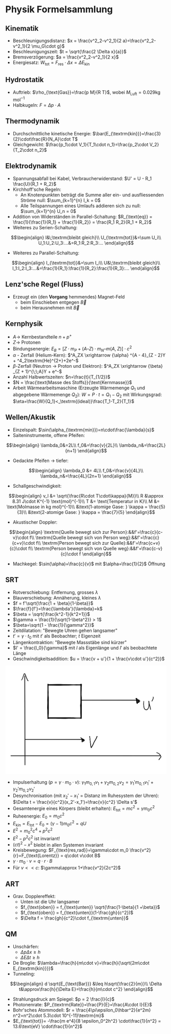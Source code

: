 # Physik Formelsammlung

## Kinematik

* Beschleunigungsdistanz: $x = \frac{v^2_2-v^2_1}{2 a}=\frac{v^2_2-v^2_1}{2 \mu_G\cdot g}$
* Beschleunigungszeit: $t = \sqrt{\frac{2 \Delta x}{a}}$
* Bremsverzögerung: $a = \frac{v^2_2-v^2_1}{2 x}$
* Energiesatz: $W_\text{tot} = F_\text{res} \cdot\Delta x = \Delta E_\text{kin}$


## Hydrostatik

* Auftrieb: $\rho_{\text{Gas}}=\frac{p M}{R T}$, wobei $M_{\text{Luft}}=0.029 \text{kg mol}^{-1}$
* Halbkugeln: $F=\Delta p\cdot A$

## Thermodynamik

* Durchschnittliche kinetische Energie: $\bar{E_{\textrm{kin}}}=\frac{3}{2}\cdot\frac{R}{N_A}\cdot T$
* Gleichgewicht: $\frac{p_1\cdot V_1}{T_1\cdot n_1}=\frac{p_2\cdot V_2}{T_2\cdot n_2}$

## Elektrodynamik

* Spannungsabfall bei Kabel, Verbraucherwiderstand: $U' = U - R_1 \frac{U}{R_1 + R_2}$
* Kirchhoff'sche Regeln: 
  * An Knotenpunkten beträgt die Summe aller ein- und ausfliessenden Ströme null: $\sum_{k=1}^{n} I_k = 0$
  * Alle Teilspannungen eines Umlaufs addieren sich zu null: $\sum_{k=1}^{n} U_n = 0$
* Addition von Widerständen in Parallel-Schaltung: $R_{\text{eq}} = \frac{1}{\frac{1}{R_1} + \frac{1}{R_2}} = \frac{R_1 R_2}{R_1 + R_2}$
* Weiteres zu Serien-Schaltung:

$$\begin{align}
	I&\;\textrm{bleibt gleich}\\
	U_{\textrm{tot}}&=\sum U_i\\
	U_1:U_2:U_3:...&=R_1:R_2:R_3:...
\end{align}$$

* Weiteres zu Parallel-Schaltung:

$$\begin{align}
	I_{\textrm{tot}}&=\sum I_i\\
	U&\;\textrm{bleibt gleich}\\
	I_1:I_2:I_3:...&=\frac{1}{R_1}:\frac{1}{R_2}:\frac{1}{R_3}:...
\end{align}$$

## Lenz'sche Regel (Fluss)

* Erzeugt ein (den **Vorgang** hemmendes) Magnet-Feld
  * beim Einschieben entgegen $\vec{B}$
  * beim Herausnehmen mit $\vec{B}$

## Kernphysik

* $A \rightarrow$ Kernbestandteile $n + p^+$
* $Z \rightarrow$ Protonen
* Bindungsenergie: $E_B = [ Z\cdot m_P + (A – Z)\cdot m_N – m(A,\;Z) ]\cdot c^2$
* $\alpha$ - Zerfall (Helium-Kern): $^A_ZX \xrightarrow {\alpha} ^{A - 4}_{Z - 2}Y + ^4_2\textrm{He}^{2+}+2e^-$
* $\beta$-Zerfall (Neutron $\rightarrow$ Proton und Elektron): $^A_ZX \xrightarrow {\beta} _{Z + 1}^{\;\;A}Y + e^-$
* Anzahl Halbwertszeiten: $n=\frac{t}{T_{1/2}}$
* $N = \frac{\text{Masse des Stoffs}}{\text{Kernmasse}}$
* Arbeit Wärmearbeitsmaschine (Erzeugte Wärmemenge $Q_1$ und abgegebene Wärmemenge $Q_2$): $W=P\cdot t= Q_1 - Q_2$ mit Wirkungsgrad: $\eta=\frac{W}{Q_1}<_\textrm{(ideal)}\frac{T_1-T_2}{T_1}$

## Wellen/Akustik

* Einzelspalt: $\sin(\alpha_{\textrm{min}})=n\cdot\frac{\lambda}{s}$
* Saiteninstrumente, offene Pfeifen: 

$$\begin{align}
	\lambda_0&=2L\\
	f_0&=\frac{v}{2L}\\
	\lambda_n&=\frac{2L}{n+1}
\end{align}$$

* Gedackte Pfeifen $\rightarrow$ tiefer: 

$$\begin{align}
	\lambda_0 &= 4L\\
	f_0&=\frac{v}{4L}\\
	\lambda_n&=\frac{4L}{2n+1}
\end{align}$$

* Schallgeschwindigkeit: 

$$\begin{align}
	v_l &= \sqrt{\frac{R\cdot T\cdot\kappa}{M}}\\
	R &\approx 8.31 J\cdot K^{-1} \text{mol}^{-1}\\
	T &= \text{Temperatur in K}\\
	M &= \text{Molmasse in kg mol}^{-1}\\
	&\text{1-atomige Gase: } \kappa = \frac{5}{3}\\
	&\text{2-atomige Gase: } \kappa = \frac{7}{5} 
\end{align}$$

* Akustischer Doppler:

$$\begin{align}
	\textrm{Quelle bewegt sich zur Person}:&&f'=\frac{c}{c-v}\cdot f\\
	\textrm{Quelle bewegt sich von Person weg}:&&f'=\frac{c}{c+v}\cdot f\\
	\textrm{Person bewegt sich zur Quelle}:&&f'=\frac{c+v}{c}\cdot f\\
	\textrm{Person bewegt sich von Quelle weg}:&&f'=\frac{c-v}{c}\cdot f
\end{align}$$

* Machkegel: $\sin(\alpha)=\frac{c}{v}$ mit $\alpha=\frac{1}{2}$ Öffnung

## SRT

* Rotverschiebung: Entfernung, grosses $\lambda$
* Blauverschiebung: Annäherung, kleines $\lambda$
* $f = f'\sqrt{\frac{1 + \beta}{1-\beta}}$
* $\frac{f}{f'}=\frac{\lambda'}{\lambda}=k$
* $\beta = \sqrt{\frac{k^2-1}{k^2+1}}$
* $\gamma = \frac{1}{\sqrt{1-\beta^2}} > 1$
* $\beta=\sqrt{1 - \frac{1}{\gamma^2}}$
* Zeitdilatation: "Bewegte Uhren gehen langsamer"
* $t' = \gamma\cdot t_0$ mit $t'$ als Beobachter; $t$ Eigenzeit
* Längenkontraktion: "Bewegte Massstäbe sind kürzer"
* $l' = \frac{l_0}{\gamma}$ mit $l$ als Eigenlänge und $l'$ als beobachtete Länge
* Geschwindigkeitsaddition: $u = \frac{v + u'}{1 + \frac{v\cdot u'}{c^2}}$

![$u'+v$](../img/rel-uv.png)

* Impulserhaltung ($p=\gamma \cdot m_0\cdot v$): $\gamma_1 m_{0,1} v_1 + \gamma_2 m_{0,2} v_2 = \gamma_1'm_{0,1}v_1' + \gamma_2'm_{0,2}v_2'$
* Desynchronisation (mit $x_2'-x_1'$ = Distanz im Ruhesystem der Uhren): $\Delta t = \frac{v}{c^2}(x_2'-x_1')=\frac{v}{c^2} \Delta s'$
* Gesamtenergie eines Körpers (bleibt erhalten): $E_{\text{tot}}=mc^2=\gamma m_0c^2$
* Ruheenergie: $E_0=m_0c^2$
* $E_{\text{kin}}=E_{\text{tot}}-E_0=(\gamma -1)m_0c^2 = qU$
* $E^2=m_0^2c^4+p^2c^2$
* $E^2-p^2c^2$ ist invariant!
* $(ct)^2-x^2$ bleibt in allen Systemen invariant
* Kreisbewegung: $F_{\text{res,rad}}=\gamma\cdot m_0 \frac{v^2}{r}=F_{\text{Lorentz}} = q\cdot v\cdot B$
* $\gamma\cdot m_0\cdot v = q\cdot r\cdot B$
* Für $v<<c$: $\gamma\approx 1+\frac{v^2}{2c^2}$

## ART

* Grav. Dopplereffekt:
  * Unten ist die Uhr langsamer 
  * $f_{\text{oben}} = f_{\text{unten}} \sqrt{\frac{1-\beta}{1 +\beta}}$
  * $f_{\text{oben}} = f_{\text{unten}}(1-\frac{gh}{c^2})$
  * $\Delta f = \frac{gh}{c^2}\cdot f_{\textrm{unten}}$ 

## QM

* Unschärfen: 
  * $\Delta p \Delta x \geq h$
  * $\Delta E \Delta t \geq h$
* De Broglie: $\lambda=\frac{h}{m\cdot v}=\frac{h}{\sqrt{2m\cdot E_{\textrm{kin}}}}$
* Tunneling: 

$$\begin{align}
	d \sqrt{E_{\text{Bar}}} &\leq h\sqrt{\frac{2}{m}}\\
	\Delta t&\approx\frac{h}{\Delta E}=\frac{h}{m\cdot c^2}
\end{align}$$

* Strahlungsdruck am Spiegel: $p = 2 \frac{I}{c}$
* Photonenrate: $P_{\textrm{Rate}}=\frac{P}{E}=\frac{A\cdot I}{E}$
* Bohr'sches Atommodell: $r = \frac{4\pi\epsilon_0\hbar^2}{e^2m} n^2=n^2\cdot 5.3\cdot 10^{-11}\textrm{m}$
* $E_{\text{tot}}= -\frac{m e^4}{8 \epsilon_0^2h^2} \cdot\frac{1}{n^2} = 13.6\text{eV} \cdot\frac{1}{n^2}$

